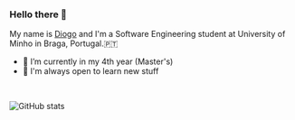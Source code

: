 ### Hello there 👋

My name is [Diogo](https://github.com/ribeiropdiogo) and I'm a Software Engineering student at University of Minho in Braga, Portugal.🇵🇹

- 🔭 I’m currently in my 4th year (Master's)
- 📕 I'm always open to learn new stuff

<br>

![GitHub stats](https://github-readme-stats.vercel.app/api?username=ribeiropdiogo&count_private=true&show_icons=true&theme=tokyonight&include_all_commits=true)
